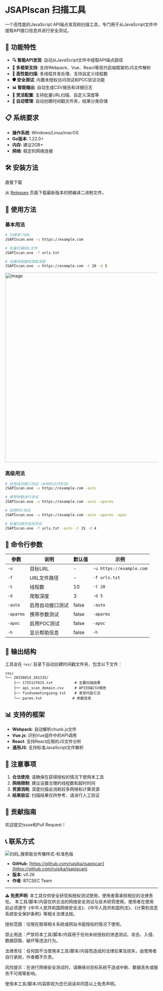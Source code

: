 # JSAPIscan 扫描工具

一个高性能的JavaScript API端点发现和扫描工具，专门用于从JavaScript文件中提取API接口信息并进行安全测试。

## 🚀 功能特性

- **🔍 智能API发现**: 自动从JavaScript文件中提取API端点路径
- **📱 多框架支持**: 支持Webpack、Vue、React等现代前端框架的JS文件解析
- **🚀 高性能扫描**: 多线程并发处理，支持自定义线程数
- **🛡️ 安全测试**: 内置未授权访问测试和POC验证功能
- **📊 智能输出**: 自动生成CSV报告和详细日志
- **🔧 灵活配置**: 支持批量URL扫描、自定义深度等
- **📁 自动管理**: 自动创建时间戳文件夹，结果分类存储

## 📋 系统要求

- **操作系统**: Windows/Linux/macOS
- **Go版本**: 1.22.0+
- **内存**: 建议2GB+
- **网络**: 稳定的网络连接

## 🛠️ 安装方法

 直接下载

从 [Releases](https://github.com/ruisika/jsapiscan/releases) 页面下载最新版本的预编译二进制文件。

## 📖 使用方法

### 基本用法

```bash
# 扫描单个URL
JSAPIscan.exe -u https://example.com

# 批量扫描URL文件
JSAPIscan.exe -f urls.txt

# 设置线程数和爬取深度
JSAPIscan.exe -u https://example.com -t 20 -d 5

```
<img width="1168" height="624" alt="image" src="https://github.com/user-attachments/assets/cd4dea00-8e39-4388-b8c7-27a8a66cd86d" />

### 高级用法

```bash
# 启用自动接口测试（未授权访问检测）
JSAPIscan.exe -u https://example.com -auto

# 携带参数进行测试
JSAPIscan.exe -u https://example.com -auto -aparms

# 启用POC测试
JSAPIscan.exe -u https://example.com -auto -aparms -apoc

# 批量扫描并自动测试
JSAPIscan.exe -f urls.txt -auto -t 15 -d 4
```

## 🔧 命令行参数

| 参数 | 说明 | 默认值 | 示例 |
|------|------|--------|------|
| `-u` | 目标URL | - | `-u https://example.com` |
| `-f` | URL文件路径 | - | `-f urls.txt` |
| `-t` | 线程数 | 10 | `-t 20` |
| `-d` | 爬取深度 | 3 | `-d 5` |
| `-auto` | 启用自动接口测试 | false | `-auto` |
| `-aparms` | 携带参数测试 | false | `-aparms` |
| `-apoc` | 启用POC测试 | false | `-apoc` |
| `-h` | 显示帮助信息 | false | `-h` |

## 📁 输出结构

工具会在 `res/` 目录下自动创建时间戳文件夹，包含以下文件：

```
res/
└── 20250814_101335/
    ├── 1755137615.txt          # 主要扫描结果
    ├── api_scan_domain.csv     # API扫描CSV报告
    ├── findsometingzong.txt    # 发现内容汇总
    └── parms.txt              # 参数信息
```

## 📊 支持的框架

- **Webpack**: 自动解析chunk.js文件
- **Vue.js**: 识别Vue组件中的API调用
- **React**: 支持React应用的JS文件分析
- **通用JS**: 支持标准JavaScript文件解析

## 🚨 注意事项

1. **合法使用**: 请确保在获得授权的情况下使用本工具
2. **网络限制**: 建议设置合理的线程数和超时时间
3. **资源消耗**: 深度扫描会消耗较多网络和计算资源
4. **结果验证**: 扫描结果仅供参考，请进行人工验证

## 🤝 贡献指南

欢迎提交Issue和Pull Request！



## 📞 联系方式
![扫码_搜索联合传播样式-标准色版](https://github.com/user-attachments/assets/dc53e67f-3a17-4ef9-b8f6-48441dabbd7c)
- **GitHub**: [https://github.com/ruisika/jsapiscan](https://github.com/ruisika/jsapiscan)
- **版本**: v0.26
- **作者**: BTCSEC Team

---

**⚠️ 免责声明**: 本工具仅供安全研究和授权测试使用，使用者需承担相应的法律责任。
本工具/脚本/内容仅供合法的网络安全测试与技术研究使用，使用者在使用前必须遵守《中华人民共和国网络安全法》、《中华人民共和国刑法》、《计算机信息系统安全保护条例》等相关法律法规。

授权范围：仅限在取得相关系统或网站书面授权的情况下使用。

禁止用途：严禁将本工具/脚本/内容用于任何未经授权的渗透测试、攻击、入侵、数据窃取、破坏等违法行为。

法律责任：任何因不当使用本工具/脚本/内容而造成的法律后果及损失，由使用者自行承担，作者概不负责。

风险提示：在进行网络安全测试时，请确保对目标系统不造成中断、数据丢失或服务不可用等影响。

使用本工具/脚本/内容即视为您已阅读并同意以上免责声明。
